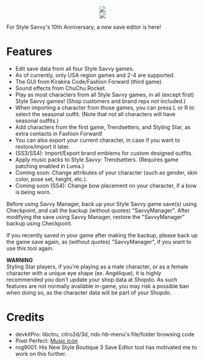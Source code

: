 <p align="center">
 <img src="https://github.com/RocketRobz/SavvyManager/blob/master/resources/title.png"><br>
  <a href="https://gbatemp.net/threads/release-savvy-manager-girls-mode-style-savvy-style-boutique-save-editor.553576/">
   <img src="https://img.shields.io/badge/GBATemp-Thread-blue.svg">
  </a>
</p>
For Style Savvy's 10th Anniversary, a new save editor is here!

# Features

* Edit save data from all four Style Savvy games.
* As of currently, only USA region games and 2-4 are supported.
* The GUI from Kirakira Code/Fashion Forward (third game).
* Sound effects from ChuChu Rocket.
* Play as most characters from all Style Savvy games, in all (except first) Style Savvy games!     (Shop customers and brand reps not included.)
* When importing a character from those games, you can press L or R to select the seasonal outfit.     (Note that not all characters will have seasonal outfits.)
* Add characters from the first game, Trendsetters, and Styling Star, as extra contacts in Fashion Forward!
* You can also export your current character, in case if you want to restore/import it later.
* (SS3/SS4): Import/Export brand emblems for custom designed outfits.
* Apply music packs to Style Savvy: Trendsetters. (Requires game patching enabled in Luma.)
* Coming soon: Change attributes of your character (such as gender, skin color, pose set, height, etc.).
* Coming soon (SS4): Change bow placement on your character, if a bow is being worn.

Before using Savvy Manager, back up your Style Savvy game save(s) using Checkpoint, and call the backup (without quotes) "SavvyManager".
After modifying the save using Savvy Manager, restore the "SavvyManager" backup using Checkpoint.

If you recently saved in your game after making the backup, please back up the game save again, as (without quotes) "SavvyManager", if you want to use this tool again.

**WARNING**     
Styling Star players, if you're playing as a male character, or as a female character with a unique eye shape (ex. Angélique), it is highly recommended you don't update your shop data at Shopdo.
As such features are not normally available in-game, you may risk a possible ban when doing so, as the character data will be part of your Shopdo.

# Credits
* devkitPro: libctru, citro2d/3d, nds-hb-menu's file/folder browsing code
* Pixel Perfect: [Music icon](https://www.flaticon.com/free-icon/musical-note_727218)
* rog9001: His New Style Boutique 3 Save Editor tool has motivated me to work on this further.
